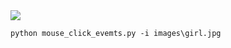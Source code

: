 <img src="https://i.ibb.co/QQYPBgz/Ek-A-klama-2020-09-10-165646.jpg" />

```
python mouse_click_evemts.py -i images\girl.jpg
```
